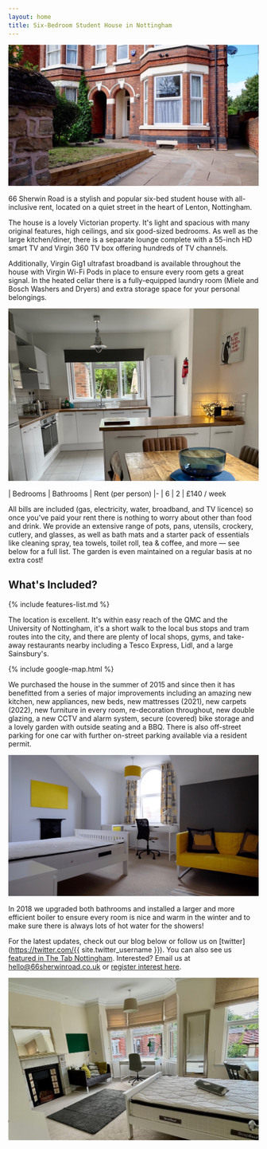 ```yaml
---
layout: home
title: Six-Bedroom Student House in Nottingham
---
```

![Front of house](/assets/images/front-of-house.jpg)

66 Sherwin Road is a stylish and popular six-bed student house with all-inclusive rent, located on a quiet street in the heart of Lenton, Nottingham.

The house is a lovely Victorian property. It's light and spacious with many original features, high ceilings, and six good-sized bedrooms. As well as the large kitchen/diner, there is a separate lounge complete with a 55-inch HD smart TV and Virgin 360 TV box offering hundreds of TV channels.

Additionally, Virgin Gig1 ultrafast broadband is available throughout the house with Virgin Wi-Fi Pods in place to ensure every room gets a great signal. In the heated cellar there is a fully-equipped laundry room (Miele and Bosch Washers and Dryers) and extra storage space for your personal belongings. 

![Kitchen](/assets/images/kitchen-wide.jpg)

| Bedrooms | Bathrooms | Rent (per person)
|-
| 6 | 2 | £140 / week

All bills are included (gas, electricity, water, broadband, and TV licence) so once you've paid your rent there is nothing to worry about other than food and drink. We provide an extensive range of pots, pans, utensils, crockery, cutlery, and glasses, as well as bath mats and a starter pack of essentials like cleaning spray, tea towels, toilet roll, tea & coffee, and more — see below for a full list. The garden is even maintained on a regular basis at no extra cost!

## What's Included?
{% include features-list.md %}

The location is excellent. It's within easy reach of the QMC and the University of Nottingham, it's a short walk to the local bus stops and tram routes into the city, and there are plenty of local shops, gyms, and take-away restaurants nearby including a Tesco Express, Lidl, and a large Sainsbury's.

{% include google-map.html %}

We purchased the house in the summer of 2015 and since then it has benefitted from a series of major improvements including an amazing new kitchen, new appliances, new beds, new mattresses (2021), new carpets (2022), new furniture in every room, re-decoration throughout, new double glazing, a new CCTV and alarm system, secure (covered) bike storage and a lovely garden with outside seating and a BBQ. There is also off-street parking for one car with further on-street parking available via a resident permit.

![Yellow bedroom](/assets/images/bedroom-five.jpg)

In 2018 we upgraded both bathrooms and installed a larger and more efficient boiler to ensure every room is nice and warm in the winter and to make sure there is always lots of hot water for the showers!

For the latest updates, check out our blog below or follow us on [twitter](https://twitter.com/{{ site.twitter_username }}). You can also see us [featured in The Tab Nottingham](https://thetab.com/uk/nottingham/2018/11/09/these-notts-landlords-set-up-a-house-twitter-and-its-the-most-wholesome-thing-youll-ever-see-40592). Interested? Email us at <hello@66sherwinroad.co.uk> or [register interest here](/contact).

![Big bedroom](/assets/images/bedroom-three.jpg)
